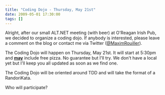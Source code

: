 ```yaml
---
title: "Coding Dojo - Thursday, May 21st"
date: 2009-05-01 17:30:00
tags: []
---
```


Alright, after our small ALT.NET meeting (with beer) at O'Reagan Irish Pub, we decided to organize a coding dojo. If anybody is interested, please leave a comment on the blog or contact me via Twitter ([@MaximRouiller](http://twitter.com/MaximRouiller)).

The Coding Dojo will happen on Thursday, May 21st. It will start at 5:30pm and **<span style="text-decoration: underline;">may</span>** include free pizza. No guarantee but I'll try. We don't have a local yet but I'll keep you all updated as soon as we find one.

The Coding Dojo will be oriented around TDD and will take the format of a RandoriKata.

Who will participate?